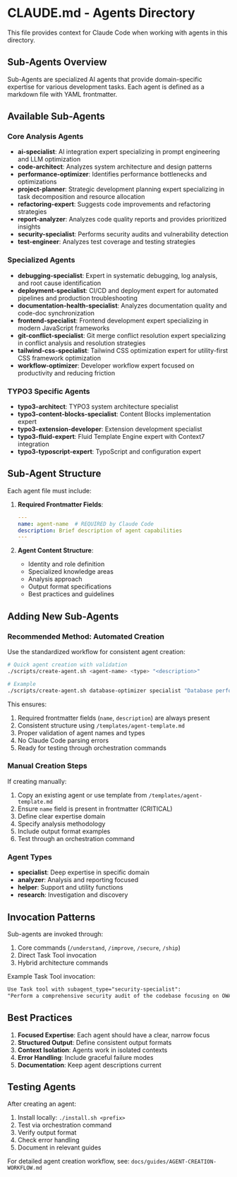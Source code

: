 # CLAUDE.md - Agents Directory

This file provides context for Claude Code when working with agents in this directory.

## Sub-Agents Overview

Sub-Agents are specialized AI agents that provide domain-specific expertise for various development tasks. Each agent is defined as a markdown file with YAML frontmatter.

## Available Sub-Agents

### Core Analysis Agents

- **ai-specialist**: AI integration expert specializing in prompt engineering and LLM optimization
- **code-architect**: Analyzes system architecture and design patterns
- **performance-optimizer**: Identifies performance bottlenecks and optimizations
- **project-planner**: Strategic development planning expert specializing in task decomposition and resource allocation
- **refactoring-expert**: Suggests code improvements and refactoring strategies
- **report-analyzer**: Analyzes code quality reports and provides prioritized insights
- **security-specialist**: Performs security audits and vulnerability detection
- **test-engineer**: Analyzes test coverage and testing strategies

### Specialized Agents

- **debugging-specialist**: Expert in systematic debugging, log analysis, and root cause identification
- **deployment-specialist**: CI/CD and deployment expert for automated pipelines and production troubleshooting
- **documentation-health-specialist**: Analyzes documentation quality and code-doc synchronization
- **frontend-specialist**: Frontend development expert specializing in modern JavaScript frameworks
- **git-conflict-specialist**: Git merge conflict resolution expert specializing in conflict analysis and resolution strategies
- **tailwind-css-specialist**: Tailwind CSS optimization expert for utility-first CSS framework optimization
- **workflow-optimizer**: Developer workflow expert focused on productivity and reducing friction

### TYPO3 Specific Agents

- **typo3-architect**: TYPO3 system architecture specialist
- **typo3-content-blocks-specialist**: Content Blocks implementation expert
- **typo3-extension-developer**: Extension development specialist
- **typo3-fluid-expert**: Fluid Template Engine expert with Context7 integration
- **typo3-typoscript-expert**: TypoScript and configuration expert

## Sub-Agent Structure

Each agent file must include:

1. **Required Frontmatter Fields**:

   ```yaml
   ---
   name: agent-name  # REQUIRED by Claude Code
   description: Brief description of agent capabilities
   ---
   ```

2. **Agent Content Structure**:
   - Identity and role definition
   - Specialized knowledge areas
   - Analysis approach
   - Output format specifications
   - Best practices and guidelines

## Adding New Sub-Agents

### Recommended Method: Automated Creation

Use the standardized workflow for consistent agent creation:

```bash
# Quick agent creation with validation
./scripts/create-agent.sh <agent-name> <type> "<description>"

# Example
./scripts/create-agent.sh database-optimizer specialist "Database performance expert"
```

This ensures:

1. Required frontmatter fields (`name`, `description`) are always present
2. Consistent structure using `/templates/agent-template.md`
3. Proper validation of agent names and types
4. No Claude Code parsing errors
5. Ready for testing through orchestration commands

### Manual Creation Steps

If creating manually:

1. Copy an existing agent or use template from `/templates/agent-template.md`
2. Ensure `name` field is present in frontmatter (CRITICAL)
3. Define clear expertise domain
4. Specify analysis methodology
5. Include output format examples
6. Test through an orchestration command

### Agent Types

- **specialist**: Deep expertise in specific domain
- **analyzer**: Analysis and reporting focused
- **helper**: Support and utility functions
- **research**: Investigation and discovery

## Invocation Patterns

Sub-agents are invoked through:

1. Core commands (`/understand`, `/improve`, `/secure`, `/ship`)
2. Direct Task Tool invocation
3. Hybrid architecture commands

Example Task Tool invocation:

```markdown
Use Task tool with subagent_type="security-specialist":
"Perform a comprehensive security audit of the codebase focusing on OWASP Top 10 vulnerabilities."
```

## Best Practices

1. **Focused Expertise**: Each agent should have a clear, narrow focus
2. **Structured Output**: Define consistent output formats
3. **Context Isolation**: Agents work in isolated contexts
4. **Error Handling**: Include graceful failure modes
5. **Documentation**: Keep agent descriptions current

## Testing Agents

After creating an agent:

1. Install locally: `./install.sh <prefix>`
2. Test via orchestration command
3. Verify output format
4. Check error handling
5. Document in relevant guides

For detailed agent creation workflow, see: `docs/guides/AGENT-CREATION-WORKFLOW.md`
